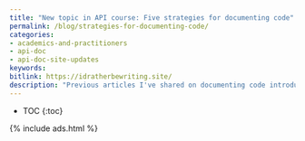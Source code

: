 ```yaml
---
title: "New topic in API course: Five strategies for documenting code"
permalink: /blog/strategies-for-documenting-code/
categories:
- academics-and-practitioners
- api-doc
- api-doc-site-updates
keywords:
bitlink: https://idratherbewriting.site/
description: "Previous articles I've shared on documenting code introduced the complexity of the challenge. In this article, I expand on five different techniques writers take in documenting their code, including the Lego approach, the Nautilus approach, juxtaposed columns, and more. In particular, I expand on why describing the finalized code might not be so instructive for users, and why it's nearly impossible for writers to decompile the developer's logic that led to the finalized code anyway. See <a href='/learnapidoc/docapis_code_strategies.html'>Five strategies for documenting code</a>."
---
```


* TOC
{:toc}

{% include ads.html %}
